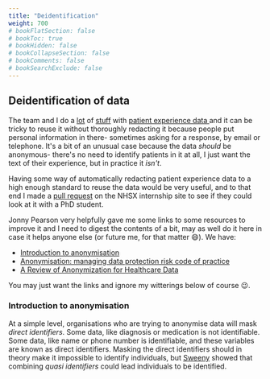 ```yaml
---
title: "Deidentification"
weight: 700
# bookFlatSection: false
# bookToc: true
# bookHidden: false
# bookCollapseSection: false
# bookComments: false
# bookSearchExclude: false
---
```


## Deidentification of data

The team and I do a [lot](https://github.com/CDU-data-science-team/pxtextmining) of [stuff](https://github.com/CDU-data-science-team/experiencesdashboard) with [patient experience data ](https://github.com/nhs-r-community/pxtextmineR) and it can be tricky to reuse it without thoroughly redacting it because people put personal information in there- sometimes asking for a response, by email or telephone. It's a bit of an unusual case because the data _should_ be anonymous- there's no need to identify patients in it at all, I just want the text of their experience, but in practice it _isn't_. 

Having some way of automatically redacting patient experience data to a high enough standard to reuse the data would be very useful, and to that end I made a [pull request](https://github.com/nhsx/nhsx-internship-projects/pull/4) on the NHSX internship site to see if they could look at it with a PhD student.

Jonny Pearson very helpfully gave me some links to some resources to improve it and I need to digest the contents of a bit, may as well do it here in case it helps anyone else (or future me, for that matter :smile:). We have:

* [Introduction to anonymisation](https://go.privitar.com/rs/588-MYA-374/images/2021-07-Privitar-Bristows-Intro_to_Anonymisation.pdf)
* [Anonymisation: managing data protection risk code of practice](https://ico.org.uk/media/1061/anonymisation-code.pdf)
* [A Review of Anonymization for Healthcare Data](https://arxiv.org/pdf/2104.06523.pdf)

You may just want the links and ignore my witterings below of course :wink:.

### Introduction to anonymisation

At a simple level, organisations who are trying to anonymise data will mask _direct identifiers_. Some data, like diagnosis or medication is not identifiable. Some data, like name or phone number is identifiable, and these variables are known as direct identifiers. Masking the direct identifiers should in theory make it impossible to identify individuals, but [Sweeny](https://dataprivacylab.org/projects/identifiability/index.html) showed that combining _quasi identifiers_ could lead individuals to be identified.